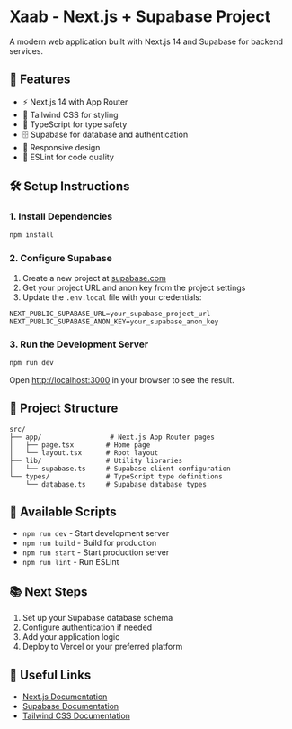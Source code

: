 # Xaab - Next.js + Supabase Project

A modern web application built with Next.js 14 and Supabase for backend services.

## 🚀 Features

- ⚡ Next.js 14 with App Router
- 🎨 Tailwind CSS for styling
- 🔧 TypeScript for type safety
- 🗄️ Supabase for database and authentication
- 📱 Responsive design
- 🎯 ESLint for code quality

## 🛠️ Setup Instructions

### 1. Install Dependencies

```bash
npm install
```

### 2. Configure Supabase

1. Create a new project at [supabase.com](https://supabase.com)
2. Get your project URL and anon key from the project settings
3. Update the `.env.local` file with your credentials:

```env
NEXT_PUBLIC_SUPABASE_URL=your_supabase_project_url
NEXT_PUBLIC_SUPABASE_ANON_KEY=your_supabase_anon_key
```

### 3. Run the Development Server

```bash
npm run dev
```

Open [http://localhost:3000](http://localhost:3000) in your browser to see the result.

## 📁 Project Structure

```
src/
├── app/                 # Next.js App Router pages
│   ├── page.tsx        # Home page
│   └── layout.tsx      # Root layout
├── lib/                # Utility libraries
│   └── supabase.ts     # Supabase client configuration
└── types/              # TypeScript type definitions
    └── database.ts     # Supabase database types
```

## 🔧 Available Scripts

- `npm run dev` - Start development server
- `npm run build` - Build for production
- `npm run start` - Start production server
- `npm run lint` - Run ESLint

## 📚 Next Steps

1. Set up your Supabase database schema
2. Configure authentication if needed
3. Add your application logic
4. Deploy to Vercel or your preferred platform

## 🔗 Useful Links

- [Next.js Documentation](https://nextjs.org/docs)
- [Supabase Documentation](https://supabase.com/docs)
- [Tailwind CSS Documentation](https://tailwindcss.com/docs)